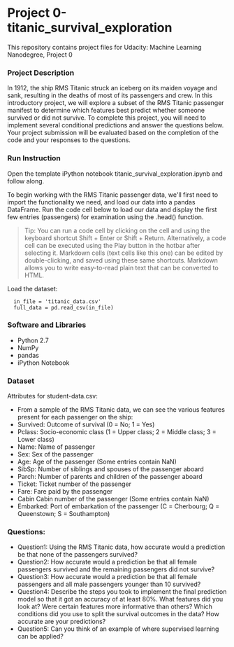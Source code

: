 # Project 0-titanic_survival_exploration
This repository contains project files for Udacity: Machine Learning Nanodegree, Project 0

### Project Description

In 1912, the ship RMS Titanic struck an iceberg on its maiden voyage and sank, resulting in the deaths of most of its passengers and crew. In this introductory project, we will explore a subset of the RMS Titanic passenger manifest to determine which features best predict whether someone survived or did not survive. To complete this project, you will need to implement several conditional predictions and answer the questions below. Your project submission will be evaluated based on the completion of the code and your responses to the questions.


### Run Instruction
Open the template iPython notebook titanic_survival_exploration.ipynb and follow along.

To begin working with the RMS Titanic passenger data, we'll first need to import the functionality we need, and load our data into a pandas DataFrame.
Run the code cell below to load our data and display the first few entries (passengers) for examination using the .head() function.

> Tip: You can run a code cell by clicking on the cell and using the keyboard shortcut Shift + Enter or Shift + Return. Alternatively, a code cell can be executed using the Play button in the hotbar after selecting it. Markdown cells (text cells like this one) can be edited by double-clicking, and saved using these same shortcuts. Markdown allows you to write easy-to-read plain text that can be converted to HTML.


Load the dataset:
```
  in_file = 'titanic_data.csv'
  full_data = pd.read_csv(in_file)
```

### Software and Libraries
- Python 2.7
- NumPy
- pandas
- iPython Notebook

### Dataset
Attributes for student-data.csv:
- From a sample of the RMS Titanic data, we can see the various features present for each passenger on the ship:
- Survived: Outcome of survival (0 = No; 1 = Yes)
- Pclass: Socio-economic class (1 = Upper class; 2 = Middle class; 3 = Lower class)
- Name: Name of passenger
- Sex: Sex of the passenger
- Age: Age of the passenger (Some entries contain NaN)
- SibSp: Number of siblings and spouses of the passenger aboard
- Parch: Number of parents and children of the passenger aboard
- Ticket: Ticket number of the passenger
- Fare: Fare paid by the passenger
- Cabin Cabin number of the passenger (Some entries contain NaN)
- Embarked: Port of embarkation of the passenger (C = Cherbourg; Q = Queenstown; S = Southampton)

### Questions:
- Question1: Using the RMS Titanic data, how accurate would a prediction be that none of the passengers survived? 
- Question2: How accurate would a prediction be that all female passengers survived and the remaining passengers did not survive?
- Question3: How accurate would a prediction be that all female passengers and all male passengers younger than 10 survived?
- Question4: Describe the steps you took to implement the final prediction model so that it got an accuracy of at least 80%. What features did you look at? Were certain features more informative than others? Which conditions did you use to split the survival outcomes in the data? How accurate are your predictions?
- Question5: Can you think of an example of where supervised learning can be applied?

